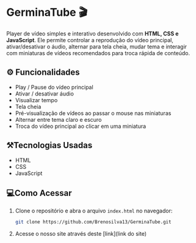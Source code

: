# GerminaTube 🎬

Player de vídeo simples e interativo desenvolvido com **HTML, CSS e JavaScript**.
Ele permite controlar a reprodução do vídeo principal, ativar/desativar o áudio, alternar para tela cheia, mudar tema e interagir com miniaturas de vídeos recomendados para troca rápida de conteúdo.

## ⚙️ Funcionalidades

- Play / Pause do vídeo principal  
- Ativar / desativar áudio  
- Visualizar tempo
- Tela cheia  
- Pré-visualização de vídeos ao passar o mouse nas miniaturas  
- Alternar entre tema claro e escuro
- Troca do vídeo principal ao clicar em uma miniatura  

## ⚒️Tecnologias Usadas

- HTML  
- CSS  
- JavaScript  

## 💻Como Acessar

1. Clone o repositório e abra o arquivo `index.html` no navegador:  
   ```bash
   git clone https://github.com/Brenosilva13/GerminaTube.git
   ```
2. Acesse o nosso site através deste [link](link do site)
